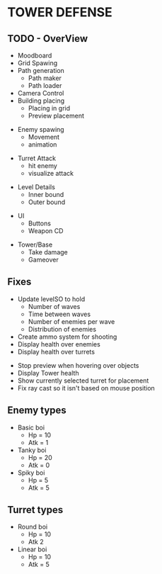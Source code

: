 #   TOWER DEFENSE

##  TODO - OverView
+   Moodboard
+   Grid Spawing
+   Path generation
    +   Path maker
    +   Path loader
+   Camera Control
+   Building placing
    +   Placing in grid
    +   Preview placement
-   Enemy spawing
    +   Movement
    -   animation
+   Turret Attack
    +   hit enemy
    +   visualize attack
-   Level Details
    -   Inner bound
    -   Outer bound
+   UI
    +   Buttons
    +   Weapon CD
-   Tower/Base
    +   Take damage
    -   Gameover

##  Fixes
-   Update levelSO to hold
    -   Number of waves
    -   Time between waves
    -   Number of enemies per wave
    -   Distribution of enemies
-   Create ammo system for shooting
-   Display health over enemies
-   Display health over turrets
+   Stop preview when hovering over objects
+   Display Tower health
+   Show currently selected turret for placement
+   Fix ray cast so it isn't based on mouse position

##  Enemy types
+   Basic boi
    +   Hp = 10
    +   Atk = 1
+   Tanky boi
    +   Hp = 20
    +   Atk = 0
+   Spiky boi
    +   Hp = 5
    +   Atk = 5

##  Turret types
+   Round boi
    +   Hp = 10
    +   Atk 2
+   Linear boi
    +   Hp = 10
    +   Atk = 5
